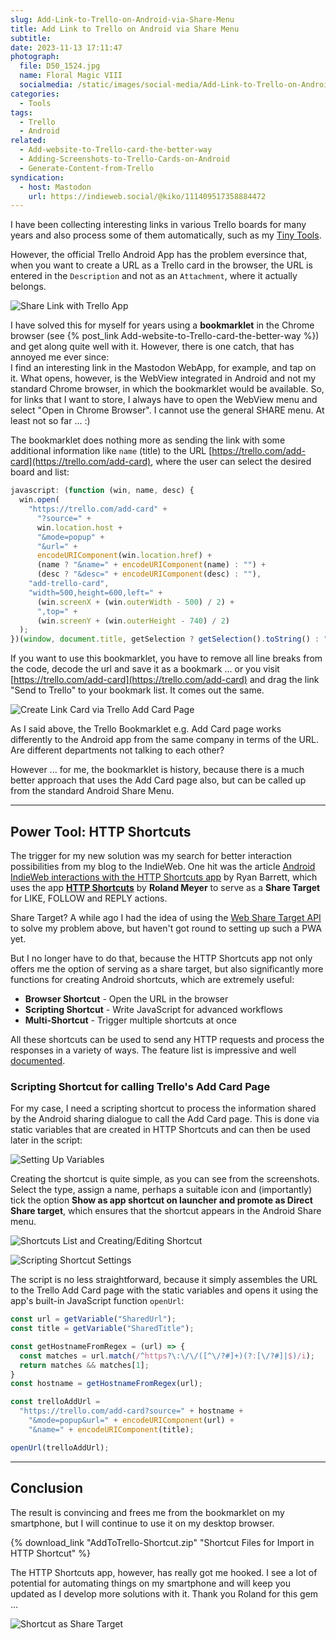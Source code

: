 ```yaml
---
slug: Add-Link-to-Trello-on-Android-via-Share-Menu
title: Add Link to Trello on Android via Share Menu
subtitle:
date: 2023-11-13 17:11:47
photograph:
  file: D50_1524.jpg
  name: Floral Magic VIII
  socialmedia: /static/images/social-media/Add-Link-to-Trello-on-Android-via-Share-Menu.jpg
categories:
  - Tools
tags:
  - Trello
  - Android
related:
  - Add-website-to-Trello-card-the-better-way
  - Adding-Screenshots-to-Trello-Cards-on-Android
  - Generate-Content-from-Trello
syndication:
  - host: Mastodon
    url: https://indieweb.social/@kiko/111409517358884472
---
```


I have been collecting interesting links in various Trello boards for many years and also process some of them automatically, such as my [Tiny Tools](/collections/tiny-tools).

However, the official Trello Android App has the problem eversince that, when you want to create a URL as a Trello card in the browser, the URL is entered in the ``Description`` and not as an ``Attachment``, where it actually belongs.

![Share Link with Trello App](Add-Link-to-Trello-on-Android-via-Share-Menu/share-trello-app.png)

I have solved this for myself for years using a **bookmarklet** in the Chrome browser (see {% post_link Add-website-to-Trello-card-the-better-way %}) and get along quite well with it. However, there is one catch, that has annoyed me ever since:  
I find an interesting link in the Mastodon WebApp, for example, and tap on it. What opens, however, is the WebView integrated in Android and not my standard Chrome browser, in which the bookmarklet would be available. So, for links that I want to store, I always have to open the WebView menu and select "Open in Chrome Browser". I cannot use the general SHARE menu. At least not so far ... :)

<!-- more -->

The bookmarklet does nothing more as sending the link with some additional information like ``name`` (title) to the URL [https://trello.com/add-card](https://trello.com/add-card), where the user can select the desired board and list:

```js Trello-AddCard-Bookmarklet.js
javascript: (function (win, name, desc) {
  win.open(
    "https://trello.com/add-card" +
      "?source=" +
      win.location.host +
      "&mode=popup" +
      "&url=" +
      encodeURIComponent(win.location.href) +
      (name ? "&name=" + encodeURIComponent(name) : "") +
      (desc ? "&desc=" + encodeURIComponent(desc) : ""),
    "add-trello-card",
    "width=500,height=600,left=" +
      (win.screenX + (win.outerWidth - 500) / 2) +
      ",top=" +
      (win.screenY + (win.outerHeight - 740) / 2)
  );
})(window, document.title, getSelection ? getSelection().toString() : "");
```

If you want to use this bookmarklet, you have to remove all line breaks from the code, decode the url and save it as a bookmark ... or you visit [https://trello.com/add-card](https://trello.com/add-card) and drag the link "Send to Trello" to your bookmark list. It comes out the same.

![Create Link Card via Trello Add Card Page](Add-Link-to-Trello-on-Android-via-Share-Menu/trello-add-page.png)

As I said above, the Trello Bookmarklet e.g. Add Card page works differently to the Android app from the same company in terms of the URL. Are different departments not talking to each other?

However ... for me, the bookmarklet is history, because there is a much better approach that uses the Add Card page also, but can be called up from the standard Android Share Menu.

---

## Power Tool: HTTP Shortcuts

The trigger for my new solution was my search for better interaction possibilities from my blog to the IndieWeb. One hit was the article [Android IndieWeb interactions with the HTTP Shortcuts app](https://snarfed.org/android-indieweb-interactions-with-the-http-shortcuts-app) by Ryan Barrett, which uses the app [**HTTP Shortcuts**](https://http-shortcuts.rmy.ch/) by **Roland Meyer** to serve as a **Share Target** for LIKE, FOLLOW and REPLY actions. 

Share Target? A while ago I had the idea of using the [Web Share Target API](https://developer.chrome.com/articles/web-share-target/) to solve my problem above, but haven't got round to setting up such a PWA yet.

But I no longer have to do that, because the HTTP Shortcuts app not only offers me the option of serving as a share target, but also significantly more functions for creating Android shortcuts, which are extremely useful:

- **Browser Shortcut** - Open the URL in the browser
- **Scripting Shortcut** - Write JavaScript for advanced workflows
- **Multi-Shortcut** - Trigger multiple shortcuts at once

All these shortcuts can be used to send any HTTP requests and process the responses in a variety of ways. The feature list is impressive and well [documented](https://http-shortcuts.rmy.ch/documentation).

### Scripting Shortcut for calling Trello's Add Card Page

For my case, I need a scripting shortcut to process the information shared by the Android sharing dialogue to call the Add Card page. This is done via static variables that are created in HTTP Shortcuts and can then be used later in the script:

![Setting Up Variables](Add-Link-to-Trello-on-Android-via-Share-Menu/httpshortcuts-variables.png)

Creating the shortcut is quite simple, as you can see from the screenshots. Select the type, assign a name, perhaps a suitable icon and (importantly) tick the option **Show as app shortcut on launcher and promote as Direct Share target**, which ensures that the shortcut appears in the Android Share menu.

![Shortcuts List and Creating/Editing Shortcut](Add-Link-to-Trello-on-Android-via-Share-Menu/httpshortcuts-shortcut.png)

![Scripting Shortcut Settings](Add-Link-to-Trello-on-Android-via-Share-Menu/httpshortcuts-shortcut-settings.png)

The script is no less straightforward, because it simply assembles the URL to the Trello Add Card page with the static variables and opens it using the app's built-in JavaScript function ``openUrl``:

```js
const url = getVariable("SharedUrl");
const title = getVariable("SharedTitle");

const getHostnameFromRegex = (url) => {
  const matches = url.match(/^https?\:\/\/([^\/?#]+)(?:[\/?#]|$)/i);
  return matches && matches[1];
}
const hostname = getHostnameFromRegex(url);

const trelloAddUrl = 
  "https://trello.com/add-card?source=" + hostname + 
    "&mode=popup&url=" + encodeURIComponent(url) + 
    "&name=" + encodeURIComponent(title);

openUrl(trelloAddUrl);
```

---

## Conclusion

The result is convincing and frees me from the bookmarklet on my smartphone, but I will continue to use it on my desktop browser.

{% download_link "AddToTrello-Shortcut.zip" "Shortcut Files for Import in HTTP Shortcut" %}

The HTTP Shortcuts app, however, has really got me hooked. I see a lot of potential for automating things on my smartphone and will keep you updated as I develop more solutions with it. Thank you Roland for this gem ...

![Shortcut as Share Target](Add-Link-to-Trello-on-Android-via-Share-Menu/httpshortcuts-share.png)
